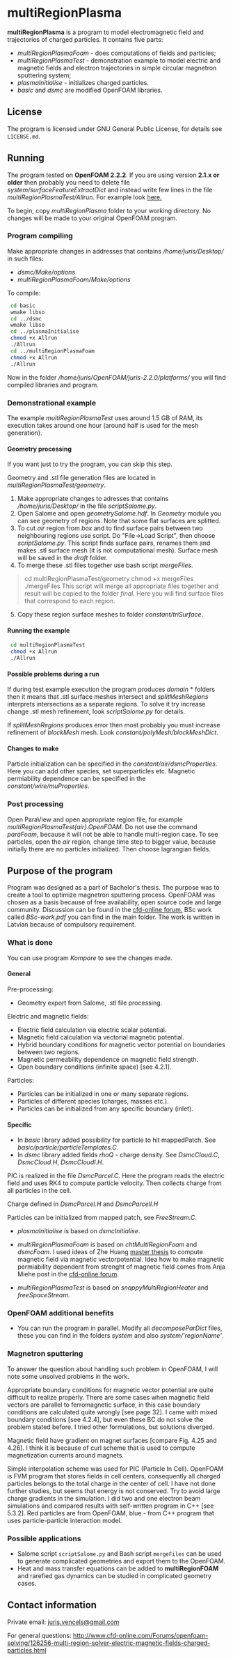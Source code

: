 # multiRegionPlasma

**multiRegionPlasma** is a program to model electromagnetic field and
trajectories of charged particles. It contains five parts:
* *multiRegionPlasmaFoam* - does computations of fields and particles;
* *multiRegionPlasmaTest* - demonstration example to model electric and
magnetic fields and electron trajectories in simple circular magnetron
sputtering system;
* *plasmaInitialise* - initializes charged particles.
* *basic* and *dsmc* are modified OpenFOAM libraries.


## License
The program is licensed under GNU General Public License, for details
see `LICENSE.md`.


## Running
The program tested on **OpenFOAM 2.2.2**. If you are using version **2.1.x or older**
then probably you need to delete file *system/surfaceFeatureExtractDict* and
instead write few lines in the file *multiRegionPlasmaTest/Allrun*.
For example look [here.](https://github.com/OpenFOAM/OpenFOAM-2.1.x/blob/master/tutorials/heatTransfer/chtMultiRegionFoam/snappyMultiRegionHeater/Allrun)

To begin, copy *multiRegionPlasma* folder to your working directory.
No changes will be made to your original OpenFOAM program.


### Program compiling
Make appropriate changes in addresses that contains */home/juris/Desktop/* in
such files:
* *dsmc/Make/options*
* *multiRegionPlasmaFoam/Make/options*

To compile:
```bash
 cd basic
 wmake libso
 cd ../dsmc
 wmake libso
 cd ../plasmaInitialise
 chmod +x Allrun
 ./Allrun
 cd ../multiRegionPlasmaFoam
 chmod +x Allrun
 ./Allrun
```

Now in the folder */home/juris/OpenFOAM/juris-2.2.0/platforms/* you will find
compiled libraries and program.


### Demonstrational example
The example *multiRegionPlasmaTest* uses around 1.5 GB of RAM, its execution
takes around one hour (around half is used for the mesh generation).


#### Geometry processing
If you want just to try the program, you can skip this step.

Geometry and .stl file generation files are located in
*multiRegionPlasmaTest/geometry*.

1. Make appropriate changes to adresses that contains */home/juris/Desktop/* in
the file *scriptSalome.py*.
2. Open Salome and open *geometrySalome.hdf*. In *Geometry* module you can see
geometry of regions. Note that some flat surfaces are splitted. 
3. To cut *air* region from *box* and to find surface pairs between two
neighbouring regions use script. Do "File->Load Script", then choose
*scriptSalome.py*. This script finds surface pairs, renames them and makes .stl
surface mesh (it is not computational mesh). Surface mesh will be saved in the
*draft* folder.
4. To merge these .stl files together use bash script *mergeFiles*.
> cd multiRegionPlasmaTest/geometry
> chmod +x mergeFiles
> ./mergeFiles
This script will merge all appropriate files together and result will be copied
to the folder *final*. Here you will find surface files that correspond to each
region.
5. Copy these region surface meshes to folder *constant/triSurface*.

#### Running the example
```bash
 cd multiRegionPlasmaTest
 chmod +x Allrun
 ./Allrun
 ```

#### Possible problems during a run

If during test example execution the program produces *domain* * folders then
it means that .stl surface meshes intersect and *splitMeshRegions* interprets
intersections as a separate regions. To solve it try increase change .stl mesh
refinement, look *scriptSalome.py* for
details.

If *splitMeshRegions* produces error then most probably you must increase
refinement of *blockMesh* mesh. Look *constant/polyMesh/blockMeshDict*.

#### Changes to make
Particle initialization can be specified in the *constant/air/dsmcProperties*.
Here you can add other species, set superparticles etc.
Magnetic permiability dependence can be specified in the
*constant/wire/muProperties*.

### Post processing
Open ParaView and open appropriate region file, for example 
*multiRegionPlasmaTest{air}.OpenFOAM*. Do not use the command *paraFoam*,
because it will not be able to handle multi-region case.
To see particles, open the *air* region, change time step to bigger value,
because initially there are no particles initialized. Then choose lagrangian
fields. 


## Purpose of the program
Program was designed as a part of Bachelor's thesis. The purpose was to
create a tool to optimize magnetron sputtering process. OpenFOAM was
chosen as a basis because of free availability, open source code and large
community. Discussion can be found in the [cfd-online forum.](http://www.cfd-online.com/Forums/openfoam-solving/126256-multi-region-solver-electric-magnetic-fields-charged-particles.html)
BSc work called *BSc-work.pdf* you can find in the main folder.
The work is written in Latvian because of compulsory requirement. 


### What is done
You can use program *Kompare* to see the changes made.

#### General
Pre-processing:
* Geometry export from Salome, .stl file processing.

Electric and magnetic fields:
* Electric field calculation via electric scalar potential.
* Magnetic field calculation via vectorial magnetic potential.
* Hybrid boundary conditions for magnetic vector potential on boundaries
between two regions.
* Magnetic permeability dependence on magnetic field strength.
* Open boundary conditions (infinite space) [see 4.2.1].

Particles:
* Particles can be initialized in one or many separate regions. 
* Particles of different species (charges, masses etc.).
* Particles can be initialized from any specific boundary (inlet).

#### Specific
* In *basic* library added possibility for particle to hit mappedPatch.
See *basic/particle/particleTemplates.C*.
* In *dsmc*  library added fields *rhoQ* - charge density.
See *DsmcCloud.C*, *DsmcCloud.H*, *DsmcCloudI.H*.

PIC is realized in the file *DsmcParcel.C*. Here the program reads the electric
field and uses RK4 to compute particle velocity. Then collects charge from all
particles in the cell.

Charge defined in *DsmcParcel.H* and *DsmcParcelI.H*

Particles can be initialized from mapped patch, see *FreeStream.C*.

* *plasmaInitialise* is based on *dsmcInitialise*.
* *multiRegionPlasmaFoam* is based on *chtMultiRegionFoam* and *dsmcFoam*.
I used ideas of Zhe Huang [master thesis](http://webfiles.portal.chalmers.se/et/MSc/ZheHuangMSc.pdf) to compute 
magnetic field via magnetic vectorpotential. Idea how to make magnetic
permiability dependent from strenght of magnetic field comes from Anja Miehe
post in the [cfd-online forum](http://www.cfd-online.com/Forums/openfoam-programming-development/103774-read-temperature-dependent-thermophysical-properties-file-boundaries-false.html).


* *multiRegionPlasmaTest* is based on *snappyMultiRegionHeater* and
*freeSpaceStream*.


### OpenFOAM additional benefits
* You can run the program in parallel. Modify all *decomposeParDict* files,
these you can find in the folders *system* and also *system/'regionName'*. 


### Magnetron sputtering
To answer the question about handling such problem in OpenFOAM, I will note
some unsolved problems in the work.

Appropriate boundary conditions for magnetic vector potential are quite
difficult to realize properly. There are some cases when magnetic field vectors
are parallel to ferromagnetic surface, in this case boundary conditions are 
calculated quite wrongly [see page 32].
I came with mixed boundary conditions [see 4.2.4], but even these BC do not
solve the problem stated before.
I tried other formulations, but solutions diverged.

Magnetic field have gradient on magnet surfaces [compare Fig. 4.25 and 4.26].
I think it is because of curl scheme that is used to compute magnetization
currents around magnets.

Simple interpolation scheme was used for PIC (Particle In Cell). OpenFOAM
is FVM program that stores fields in cell centers, consequently all charged 
particles belongs to the total charge in the center of cell. I have not done
further studies, but seems that energy is not conserved. Try to avoid large
charge gradients in the simulation. I did two and one electron beam
simulations and compared  results with self-written program in C++ [see 5.3.2].
Red particles are from OpenFOAM, blue - from C++ program that uses
particle-particle interaction model.


### Possible applications
* Salome script `scriptSalome.py` and Bash script `mergeFiles` can be used
to generate complicated geometries and export them to the OpenFOAM.
* Heat and mass transfer equations can be added to **multiRegionFOAM** and
rarefied gas dynamics can be studied in complicated geometry cases.


## Contact information
Private email:
juris.vencels@gmail.com

For general questions:
http://www.cfd-online.com/Forums/openfoam-solving/126256-multi-region-solver-electric-magnetic-fields-charged-particles.html
